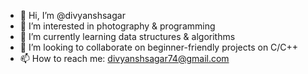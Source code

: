 - 👋 Hi, I’m @divyanshsagar
- 👀 I’m interested in photography & programming
- 🌱 I’m currently learning data structures & algorithms
- 💞️ I’m looking to collaborate on beginner-friendly projects on C/C++
- 📫 How to reach me: divyanshsagar74@gmail.com

<!---
divyanshsagar/divyanshsagar is a ✨ special ✨ repository because its `README.md` (this file) appears on your GitHub profile.
You can click the Preview link to take a look at your changes.
--->
